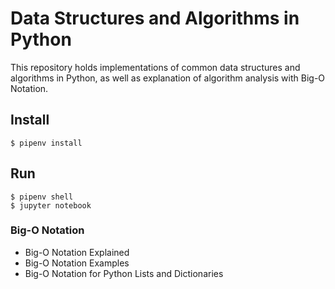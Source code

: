 # Data Structures and Algorithms in Python

This repository holds implementations of common data structures and algorithms in Python, as well as explanation of algorithm analysis with Big-O Notation.

## Install

    $ pipenv install

## Run

    $ pipenv shell
    $ jupyter notebook

### Big-O Notation

- Big-O Notation Explained
- Big-O Notation Examples
- Big-O Notation for Python Lists and Dictionaries
